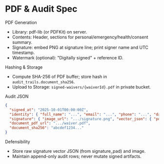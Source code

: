 # PDF & Audit Spec

PDF Generation
- Library: pdf-lib (or PDFKit) on server.
- Contents: Header, sections for personal/emergency/health/consent summary.
- Signature: embed PNG at signature line; print signer name and UTC timestamp.
- Watermark (optional): "Digitally signed" + reference ID.

Hashing & Storage
- Compute SHA-256 of PDF buffer; store hash in `audit_trails.document_sha256`.
- Upload to Storage: `signed-waivers/{waiverId}.pdf` in private bucket.

Audit JSON
```json
{
  "signed_at": "2025-10-01T00:00:00Z",
  "identity": { "full_name": "...", "email": "...", "phone": "...", "date_of_birth": "YYYY-MM-DD" },
  "signature": { "image_url": ".../signature.png", "vector_json": { "points": [] } },
  "document_pdf_url": ".../waiver.pdf",
  "document_sha256": "abcdef1234..."
}
```

Defensibility
- Store raw signature vector JSON (from signature_pad) and image.
- Maintain append-only audit rows; never mutate signed artifacts.

